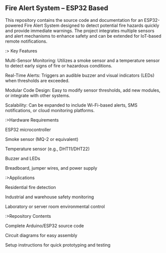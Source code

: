 ## Fire Alert System – ESP32 Based

This repository contains the source code and documentation for an ESP32-powered Fire Alert System designed to detect potential fire hazards quickly and provide immediate warnings. The project integrates multiple sensors and alert mechanisms to enhance safety and can be extended for IoT-based remote notifications.

:> Key Features

Multi-Sensor Monitoring:
Utilizes a smoke sensor and a temperature sensor to detect early signs of fire or hazardous conditions.

Real-Time Alerts:
Triggers an audible buzzer and visual indicators (LEDs) when thresholds are exceeded.

Modular Code Design:
Easy to modify sensor thresholds, add new modules, or integrate with other systems.

Scalability:
Can be expanded to include Wi-Fi-based alerts, SMS notifications, or cloud monitoring platforms.


:>Hardware Requirements

ESP32 microcontroller

Smoke sensor (MQ-2 or equivalent)

Temperature sensor (e.g., DHT11/DHT22)

Buzzer and LEDs

Breadboard, jumper wires, and power supply


:>Applications

Residential fire detection

Industrial and warehouse safety monitoring

Laboratory or server room environmental control


:>Repository Contents

Complete Arduino/ESP32 source code

Circuit diagrams for easy assembly

Setup instructions for quick prototyping and testing
